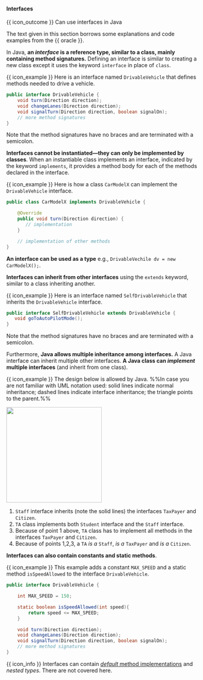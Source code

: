<div id="title">

#### Interfaces

</div>

<span id="prereqs"></span>

<span id="outcomes">{{ icon_outcome }} Can use interfaces in Java</span>

<div id="body">

The text given in this section borrows some explanations and code examples from the {{ oracle }}.

In Java, **an _interface_ is a reference type, similar to a class, mainly containing method signatures.** Defining an interface is similar to creating a new class except it uses the keyword `interface` in place of `class`.

<box>

{{ icon_example }} Here is an interface named `DrivableVehicle` that defines methods needed to drive a vehicle.

```java
public interface DrivableVehicle {
    void turn(Direction direction);
    void changeLanes(Direction direction);
    void signalTurn(Direction direction, boolean signalOn);
    // more method signatures
}
```
Note that the method signatures have no braces and are terminated with a semicolon.
</box>

**Interfaces cannot be instantiated—they can only be implemented by classes**. When an instantiable class implements an interface, indicated by the keyword `implements`, it provides a method body for each of the methods declared in the interface.

<box>

{{ icon_example }} Here is how a class `CarModelX` can implement the `DrivableVehicle` interface.


```java
public class CarModelX implements DrivableVehicle {

    @Override
    public void turn(Direction direction) {
       // implementation
    }

    // implementation of other methods
}
```

</box>

**An interface can be used as a type** e.g., `DrivableVechile dv = new CarModelX();`.


**Interfaces can inherit from other interfaces** using the `extends` keyword, similar to a class inheriting another.

<box>

{{ icon_example }} Here is an interface named `SelfDrivableVehicle` that inherits the `DrivableVehicle` interface.

```java
public interface SelfDrivableVehicle extends DrivableVehicle {
   void goToAutoPilotMode();
}
```
Note that the method signatures have no braces and are terminated with a semicolon.
</box>


Furthermore, **Java allows multiple inheritance among interfaces.** A Java interface can inherit multiple other interfaces. **A Java class can _implement_ multiple interfaces** (and inherit from one class).

<box>

{{ icon_example }} The design below is allowed by Java. %%In case you are not familiar with UML notation used: solid lines indicate normal inheritance; dashed lines indicate interface inheritance; the triangle points to the parent.%%

<img src="{{baseUrl}}/oop/inheritance/interfaces/images/studentStaff.png" height="250" />
<p/>

1. `Staff` interface inherits (note the solid lines) the interfaces `TaxPayer` and `Citizen`.
2. `TA` class implements both `Student` interface and the `Staff` interface.
3. Because of point 1 above, `TA` class has to implement all methods in the interfaces `TaxPayer` and `Citizen`.
4. Because of points 1,2,3, a `TA` _is a_ `Staff`, _is a_ `TaxPayer` and _is a_ `Citizen`.

</box>

**Interfaces can also contain constants and static methods**.

<box>

{{ icon_example }} This example adds a constant `MAX_SPEED` and a static method `isSpeedAllowed` to the interface `DrivableVehicle`.

```java
public interface DrivableVehicle {

    int MAX_SPEED = 150;

    static boolean isSpeedAllowed(int speed){
        return speed <= MAX_SPEED;
    }

    void turn(Direction direction);
    void changeLanes(Direction direction);
    void signalTurn(Direction direction, boolean signalOn);
    // more method signatures
}
```

</box>

{{ icon_info }} Interfaces can contain [_default_ method implementations](https://docs.oracle.com/javase/tutorial/java/IandI/defaultmethods.html) and _nested types_. There are not covered here.

</div>

<div id="extras">
</div>